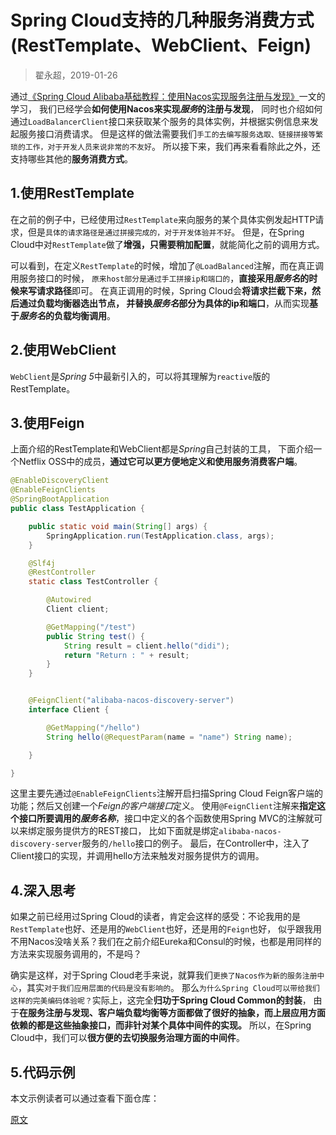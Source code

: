 

Spring Cloud支持的几种**服务消费方式**(RestTemplate、WebClient、Feign)
===================================
> 翟永超，2019-01-26

通过[《Spring Cloud Alibaba基础教程：使用Nacos实现服务注册与发现》](http://blog.didispace.com/spring-cloud-alibaba-1/)一文的学习，
我们已经学会**如何使用Nacos来实现*服务*的注册与发现**，
同时也介绍如何通过`LoadBalancerClient`接口来获取某个服务的具体实例，并根据实例信息来发起服务接口消费请求。
但是这样的做法需要我们`手工的去编写服务选取、链接拼接等繁琐的工作，对于开发人员来说非常的不友好`。
所以接下来，我们再来看看除此之外，还支持哪些其他的**服务消费方式**。


## 1.使用RestTemplate
在之前的例子中，已经使用过`RestTemplate`来向服务的某个具体实例发起HTTP请求，但是`具体的请求路径是通过拼接完成的，对于开发体验并不好`。
但是，在Spring Cloud中对`RestTemplate`做了**增强，只需要稍加配置**，就能简化之前的调用方式。

可以看到，在定义`RestTemplate`的时候，增加了`@LoadBalanced`注解，而在真正调用服务接口的时候，
`原来host部分是通过手工拼接ip和端口的`，**直接采用*服务名*的时候来写请求路径**即可。
在真正调用的时候，Spring Cloud会**将请求拦截下来，然后通过负载均衡器选出节点，
并替换*服务名*部分为具体的ip和端口**，从而实现**基于*服务名*的负载均衡调用**。


## 2.使用WebClient
`WebClient`是*Spring 5*中最新引入的，可以将其理解为`reactive`版的RestTemplate。


## 3.使用Feign
上面介绍的RestTemplate和WebClient都是*Spring*自己封装的工具，
下面介绍一个Netflix OSS中的成员，**通过它可以更方便地定义和使用服务消费客户端**。

```java
@EnableDiscoveryClient
@EnableFeignClients
@SpringBootApplication
public class TestApplication {

    public static void main(String[] args) {
        SpringApplication.run(TestApplication.class, args);
    }

    @Slf4j
    @RestController
    static class TestController {

        @Autowired
        Client client;

        @GetMapping("/test")
        public String test() {
            String result = client.hello("didi");
            return "Return : " + result;
        }
    }


    @FeignClient("alibaba-nacos-discovery-server")
    interface Client {

        @GetMapping("/hello")
        String hello(@RequestParam(name = "name") String name);

    }

}

```
这里主要先通过`@EnableFeignClients`注解开启扫描Spring Cloud Feign客户端的功能；然后又创建一个*Feign的客户端接口*定义。
使用`@FeignClient`注解来**指定这个接口所要调用的*服务名称***，接口中定义的各个函数使用Spring MVC的注解就可以来绑定服务提供方的REST接口，
比如下面就是绑定`alibaba-nacos-discovery-server`服务的`/hello`接口的例子。
最后，在Controller中，注入了Client接口的实现，并调用hello方法来触发对服务提供方的调用。


## 4.深入思考
如果之前已经用过Spring Cloud的读者，肯定会这样的感受：不论我用的是`RestTemplate`也好、还是用的`WebClient`也好，还是用的`Feign`也好，
似乎跟我用不用Nacos没啥关系？我们在之前介绍Eureka和Consul的时候，也都是用同样的方法来实现服务调用的，不是吗？

确实是这样，对于Spring Cloud老手来说，就算我们`更换了Nacos作为新的服务注册中心`，其实`对于我们应用层面的代码是没有影响的`。
那么`为什么Spring Cloud可以带给我们这样的完美编码体验呢？`实际上，这完全**归功于Spring Cloud Common的封装**，
由于**在服务注册与发现、客户端负载均衡等方面都做了很好的抽象，而上层应用方面依赖的都是这些抽象接口，而非针对某个具体中间件的实现。**
所以，在Spring Cloud中，我们可以**很方便的去切换服务治理方面的中间件**。


## 5.代码示例
本文示例读者可以通过查看下面仓库：


[原文](http://blog.didispace.com/spring-cloud-alibaba-2/)

